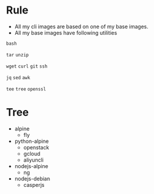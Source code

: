 # Rule

* All my cli images are based on one of my base images.
* All my base images have following utilities

`bash`

`tar` `unzip`

`wget` `curl` `git` `ssh`

`jq` `sed` `awk` 

`tee` `tree` `openssl`

# Tree

* alpine
  * fly
* python-alpine
  * openstack
  * gcloud
  * aliyuncli
* nodejs-alpine
  * ng
* nodejs-debian
  * casperjs
